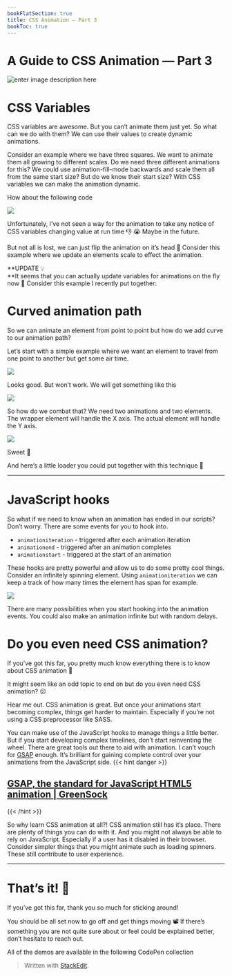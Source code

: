 ```yaml
---
bookFlatSection: true
title: CSS Animation — Part 3
bookToc: true
---
```

A Guide to CSS Animation — Part 3
==
![enter image description here](https://miro.medium.com/max/4752/1*8VI1jY60cMT8ij5lHr6Ydw.jpeg)

# CSS Variables

CSS variables are awesome. But you can’t animate them just yet. So what can we do with them? We can use their values to create dynamic animations.

Consider an example where we have three squares. We want to animate them all growing to different scales. Do we need three different animations for this? We could use animation-fill-mode backwards and scale them all from the same start size? But do we know their start size? With CSS variables we can make the animation dynamic.

How about the following code



![](https://miro.medium.com/max/1448/1*KZG4T0sSS_qXITu5hbylIA.png)

Unfortunately, I’ve not seen a way for the animation to take any notice of CSS variables changing value at run time 👎 😭 Maybe in the future.

But not all is lost, we can just flip the animation on it’s head 🤕 Consider this example where we update an elements scale to effect the animation.

**UPDATE 💡  
**It seems that you can actually update variables for animations on the fly now 💪 Consider this example I recently put together:

# Curved animation path

So we can animate an element from point to point but how do we add curve to our animation path?

Let’s start with a simple example where we want an element to travel from one point to another but get some air time.



![](https://miro.medium.com/max/1448/1*eAENn0gkDSrMY_UdSIX_wA.png)

Looks good. But won’t work. We will get something like this



![](https://miro.medium.com/max/480/1*jtc-GUF1SgmJzpLVVxkOfw.gif)

So how do we combat that? We need two animations and two elements. The wrapper element will handle the X axis. The actual element will handle the Y axis.



![](https://miro.medium.com/max/1448/1*QVeeK1jo_3RV-oEDJVmh7g.png)

Sweet 🍭

And here’s a little loader you could put together with this technique 🐛

----------

# JavaScript hooks

So what if we need to know when an animation has ended in our scripts? Don’t worry. There are some events for you to hook into.

-   `animationiteration`  - triggered after each animation iteration
-   `animationend`  - triggered after an animation completes
-   `animationstart`  - triggered at the start of an animation

These hooks are pretty powerful and allow us to do some pretty cool things. Consider an infinitely spinning element. Using  `animationiteration`  we can keep a track of how many times the element has span for example.



![](https://miro.medium.com/max/1448/1*safP69TyVqDlvqgJ3hy9Jg.png)

There are many possibilities when you start hooking into the animation events. You could also make an animation infinite but with random delays.

# Do you even need CSS animation?

If you’ve got this far, you pretty much know everything there is to know about CSS animation 🙌

It might seem like an odd topic to end on but do you even need CSS animation? 😕

Hear me out. CSS animation is great. But once your animations start becoming complex, things get harder to maintain. Especially if you’re not using a CSS preprocessor like SASS.

You can make use of the JavaScript hooks to manage things a little better. But if you start developing complex timelines, don’t start reinventing the wheel. There are great tools out there to aid with animation. I can’t vouch for  [GSAP](https://greensock.com/)  enough. It’s brilliant for gaining complete control over your animations from the JavaScript side.
{{< hint danger >}}
## [GSAP, the standard for JavaScript HTML5 animation | GreenSock](https://greensock.com/)
{{< /hint >}}

So why learn CSS animation at all?! CSS animation still has it’s place. There are plenty of things you can do with it. And you might not always be able to rely on JavaScript. Especially if a user has it disabled in their browser. Consider simpler things that you might animate such as loading spinners. These still contribute to user experience.

----------

# That’s it! 🎉

If you’ve got this far, thank you so much for sticking around!

You should be all set now to go off and get things moving 📽 If there’s something you are not quite sure about or feel could be explained better, don’t hesitate to reach out.

All of the demos are available in the following CodePen collection



> Written with [StackEdit](https://codeburst.io/a-guide-to-css-animation-part-3-2e497110119).